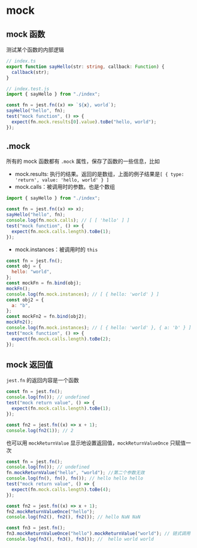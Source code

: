 # mock

## mock 函数

测试某个函数的内部逻辑

```ts
// index.ts
export function sayHello(str: string, callback: Function) {
  callback(str);
}
```

```js
// index.test.js
import { sayHello } from "./index";

const fn = jest.fn((x) => `${x}, world`);
sayHello("hello", fn);
test("mock function", () => {
  expect(fn.mock.results[0].value).toBe("hello, world");
});
```

## \.mock

所有的 mock 函数都有 `.mock` 属性，保存了函数的一些信息，比如

- mock.results: 执行的结果。返回的是数组，上面的例子结果是`[ { type: 'return', value: 'hello, world' } ]`
- mock.calls：被调用时的参数。也是个数组

```js
import { sayHello } from "./index";

const fn = jest.fn((x) => x);
sayHello("hello", fn);
console.log(fn.mock.calls); // [ [ 'hello' ] ]
test("mock function", () => {
  expect(fn.mock.calls.length).toBe(1);
});
```

- mock.instances：被调用时的 `this`

```js
const fn = jest.fn();
const obj = {
  hello: "world",
};
const mockFn = fn.bind(obj);
mockFn();
console.log(fn.mock.instances); // [ { hello: 'world' } ]
const obj2 = {
  a: "b",
};
const mockFn2 = fn.bind(obj2);
mockFn2();
console.log(fn.mock.instances); // [ { hello: 'world' }, { a: 'b' } ]
test("mock function", () => {
  expect(fn.mock.calls.length).toBe(2);
});
```

## mock 返回值

`jest.fn` 的返回内容是一个函数

```js
const fn = jest.fn();
console.log(fn()); // undefined
test("mock return value", () => {
  expect(fn.mock.calls.length).toBe(1);
});

const fn2 = jest.fn((x) => x + 1);
console.log(fn2(1)); // 2
```

也可以用 `mockReturnValue` 显示地设置返回值，`mockReturnValueOnce` 只赋值一次

```js
const fn = jest.fn();
console.log(fn()); // undefined
fn.mockReturnValue("hello", "world"); //第二个参数无效
console.log(fn(), fn(), fn()); // hello hello hello
test("mock return value", () => {
  expect(fn.mock.calls.length).toBe(4);
});

const fn2 = jest.fn((x) => x + 1);
fn2.mockReturnValueOnce("hello");
console.log(fn2(), fn2(), fn2()); // hello NaN NaN

const fn3 = jest.fn();
fn3.mockReturnValueOnce("hello").mockReturnValue("world"); // 链式调用
console.log(fn3(), fn3(), fn3()); //  hello world world
```

